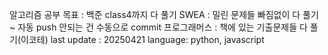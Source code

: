 알고리즘 공부
목표 : 백준 class4까지 다 풀기
SWEA : 밀린 문제들 빠짐없이 다 풀기~ 자동 push 안되는 건 수동으로 commit
프로그래머스 : 책에 있는 기출문제들 다 풀기(이코테)
last update : 20250421
language: python, javascript
